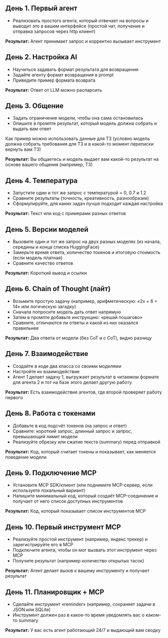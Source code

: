 ## День 1. Первый агент

- Реализовать простого агента, который отвечает на вопросы и выводит это в вашем интерфейсе (простой чат, получение и отправка запросов через http клиент)

**Результат:** Агент принимает запрос и корректно вызывает инструмент

## День 2. Настройка AI

- Научиться задавать формат результата для возвращения
- Задайте агенту формат возвращения в prompt
- Приведите пример формата возврата

**Результат:** Ответ от LLM можно распарсить

## День 3. Общение

- Задать ограничение модели, чтобы она сама остановилась
- Опишите в промпте результат, который модель должна собрать и выдать вам ответ

Как пример можно использовать данные для ТЗ (условно модель должна собрать требования для ТЗ и в какой-то момент переписки вернуть вам ТЗ)

**Результат:** Вы общаетесь и модель выдает вам какой-то результат на основе вашего общения (например, ТЗ)

## День 4. Температура

- Запустите один и тот же запрос с температурой = 0, 0.7 и 1.2
- Сравните результаты (точность, креативность, разнообразие)
- Сформулируйте, для каких задач лучше подходит каждая настройка

**Результат:** Текст или код с примерами разных ответов

## День 5. Версии моделей

- Вызовите один и тот же запрос на двух разных моделях (из начала, середины и конца списка HuggingFace)
- Замерьте время ответа, количество токенов и итоговую стоимость (если модель платная)
- Сравните качество ответов

**Результат:** Короткий вывод и ссылки

## День 6. Chain of Thought (лайт)

- Возьмите простую задачу (например, арифметическую: «2x + 6 = 14» или логическую загадку)
- Сначала попросите модель дать ответ напрямую
- Затем в промпте добавьте инструкцию: «решай пошагово»
- Сравните, отличаются ли ответы и какой из них оказался правильнее

**Результат:** Два ответа от модели (без CoT и с CoT), видно разницу

## День 7. Взаимодействие

- Создайте в коде два класса со своими моделями
- Настройте их взаимодействие
- Агент 1 делает задачу 1, выгружает результат в читаемом формате для агента 2 и тот на базе этого делает другую работу

**Результат:** Есть взаимодействие агентов, где второй проверяет работу первого

## День 8. Работа с токенами

- Добавьте в код подсчёт токенов (на запрос и ответ)
- Сравните: короткий запрос, длинный запрос и запрос, превышающий лимит модели
- Реализуйте обрезку или сжатие текста (summary) перед отправкой

**Результат:** Код, который считает токены и показывает, как меняется поведение модели

## День 9. Подключение MCP

- Установите MCP SDK/клиент (или поднимите MCP-сервер, если используете локальный вариант)
- Напишите минимальный код, который создаёт MCP-соединение и получает от него список доступных инструментов

**Результат:** Код, который показывает список инструментов MCP

## День 10. Первый инструмент MCP

- Реализуйте простой инструмент (например, яндекс трекер) и зарегистрируйте его в MCP
- Подключите агента, чтобы он мог вызвать этот инструмент через MCP
- Получите результат (например количество открытых тасок)

**Результат:** Агент делает вызов к вашему инструменту и получает результат

## День 11. Планировщик + MCP

- Сделайте инструмент «reminder» (например, сохраняет задачи в JSON или SQLite)
- Инструмент должен раз в какое-то время уведомлять вас о каком-то summary

**Результат:** У вас есть агент работающий 24/7 и выдающий вам сводку